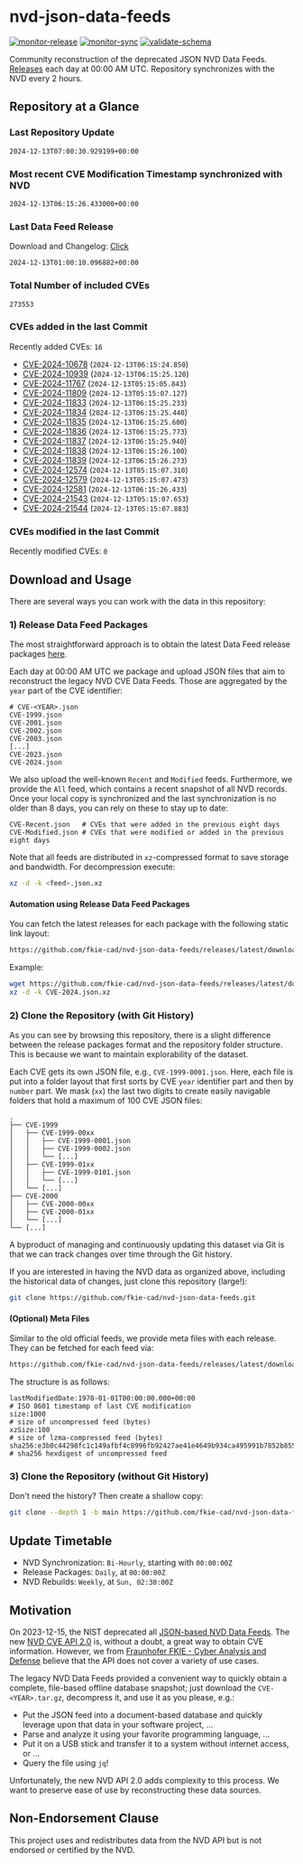 # nvd-json-data-feeds

[![monitor-release](https://github.com/fkie-cad/nvd-json-data-feeds/actions/workflows/monitor_release.yml/badge.svg)](https://github.com/fkie-cad/nvd-json-data-feeds/actions/workflows/monitor_release.yml)
[![monitor-sync](https://github.com/fkie-cad/nvd-json-data-feeds/actions/workflows/monitor_sync.yml/badge.svg)](https://github.com/fkie-cad/nvd-json-data-feeds/actions/workflows/monitor_sync.yml)
[![validate-schema](https://github.com/fkie-cad/nvd-json-data-feeds/actions/workflows/validate_schema.yml/badge.svg)](https://github.com/fkie-cad/nvd-json-data-feeds/actions/workflows/validate_schema.yml)

Community reconstruction of the deprecated JSON NVD Data Feeds.
[Releases](https://github.com/fkie-cad/nvd-json-data-feeds/releases/latest) each day at 00:00 AM UTC.
Repository synchronizes with the NVD every 2 hours.

## Repository at a Glance

### Last Repository Update

```plain
2024-12-13T07:00:30.929199+00:00
```

### Most recent CVE Modification Timestamp synchronized with NVD

```plain
2024-12-13T06:15:26.433000+00:00
```

### Last Data Feed Release

Download and Changelog: [Click](https://github.com/fkie-cad/nvd-json-data-feeds/releases/latest)

```plain
2024-12-13T01:00:10.096882+00:00
```

### Total Number of included CVEs

```plain
273553
```

### CVEs added in the last Commit

Recently added CVEs: `16`

- [CVE-2024-10678](CVE-2024/CVE-2024-106xx/CVE-2024-10678.json) (`2024-12-13T06:15:24.850`)
- [CVE-2024-10939](CVE-2024/CVE-2024-109xx/CVE-2024-10939.json) (`2024-12-13T06:15:25.120`)
- [CVE-2024-11767](CVE-2024/CVE-2024-117xx/CVE-2024-11767.json) (`2024-12-13T05:15:05.843`)
- [CVE-2024-11809](CVE-2024/CVE-2024-118xx/CVE-2024-11809.json) (`2024-12-13T05:15:07.127`)
- [CVE-2024-11833](CVE-2024/CVE-2024-118xx/CVE-2024-11833.json) (`2024-12-13T06:15:25.233`)
- [CVE-2024-11834](CVE-2024/CVE-2024-118xx/CVE-2024-11834.json) (`2024-12-13T06:15:25.440`)
- [CVE-2024-11835](CVE-2024/CVE-2024-118xx/CVE-2024-11835.json) (`2024-12-13T06:15:25.600`)
- [CVE-2024-11836](CVE-2024/CVE-2024-118xx/CVE-2024-11836.json) (`2024-12-13T06:15:25.773`)
- [CVE-2024-11837](CVE-2024/CVE-2024-118xx/CVE-2024-11837.json) (`2024-12-13T06:15:25.940`)
- [CVE-2024-11838](CVE-2024/CVE-2024-118xx/CVE-2024-11838.json) (`2024-12-13T06:15:26.100`)
- [CVE-2024-11839](CVE-2024/CVE-2024-118xx/CVE-2024-11839.json) (`2024-12-13T06:15:26.273`)
- [CVE-2024-12574](CVE-2024/CVE-2024-125xx/CVE-2024-12574.json) (`2024-12-13T05:15:07.310`)
- [CVE-2024-12579](CVE-2024/CVE-2024-125xx/CVE-2024-12579.json) (`2024-12-13T05:15:07.473`)
- [CVE-2024-12581](CVE-2024/CVE-2024-125xx/CVE-2024-12581.json) (`2024-12-13T06:15:26.433`)
- [CVE-2024-21543](CVE-2024/CVE-2024-215xx/CVE-2024-21543.json) (`2024-12-13T05:15:07.653`)
- [CVE-2024-21544](CVE-2024/CVE-2024-215xx/CVE-2024-21544.json) (`2024-12-13T05:15:07.883`)


### CVEs modified in the last Commit

Recently modified CVEs: `0`



## Download and Usage

There are several ways you can work with the data in this repository:

### 1) Release Data Feed Packages

The most straightforward approach is to obtain the latest Data Feed release packages [here](https://github.com/fkie-cad/nvd-json-data-feeds/releases/latest).

Each day at 00:00 AM UTC we package and upload JSON files that aim to reconstruct the legacy NVD CVE Data Feeds.
Those are aggregated by the `year` part of the CVE identifier:

```
# CVE-<YEAR>.json
CVE-1999.json
CVE-2001.json
CVE-2002.json
CVE-2003.json
[...]
CVE-2023.json
CVE-2024.json
```

We also upload the well-known `Recent` and `Modified` feeds.
Furthermore, we provide the `All` feed, which contains a recent snapshot of all NVD records.
Once your local copy is synchronized and the last synchronization is no older than 8 days, you can rely on these to stay up to date:

```plain
CVE-Recent.json   # CVEs that were added in the previous eight days
CVE-Modified.json # CVEs that were modified or added in the previous eight days
```

Note that all feeds are distributed in `xz`-compressed format to save storage and bandwidth.
For decompression execute:

```sh
xz -d -k <feed>.json.xz
```

#### Automation using Release Data Feed Packages

You can fetch the latest releases for each package with the following static link layout:

```sh
https://github.com/fkie-cad/nvd-json-data-feeds/releases/latest/download/CVE-<YEAR>.json.xz
```

Example:

```sh
wget https://github.com/fkie-cad/nvd-json-data-feeds/releases/latest/download/CVE-2024.json.xz
xz -d -k CVE-2024.json.xz
```

### 2) Clone the Repository (with Git History)

As you can see by browsing this repository, there is a slight difference between the release packages format and the repository folder structure.
This is because we want to maintain explorability of the dataset.

Each CVE gets its own JSON file, e.g., `CVE-1999-0001.json`.
Here, each file is put into a folder layout that first sorts by CVE `year` identifier part and then by `number` part.
We mask (`xx`) the last two digits to create easily navigable folders that hold a maximum of 100 CVE JSON files:

```plain
.
├── CVE-1999
│   ├── CVE-1999-00xx
│   │   ├── CVE-1999-0001.json
│   │   ├── CVE-1999-0002.json
│   │   └── [...]
│   ├── CVE-1999-01xx
│   │   ├── CVE-1999-0101.json
│   │   └── [...]
│   └── [...]
├── CVE-2000
│   ├── CVE-2000-00xx
│   ├── CVE-2000-01xx
│   └── [...]
└── [...]
```

A byproduct of managing and continuously updating this dataset via Git is that we can track changes over time through the Git history.

If you are interested in having the NVD data as organized above, including the historical data of changes, just clone this repository (large!):

```sh
git clone https://github.com/fkie-cad/nvd-json-data-feeds.git
```

#### (Optional) Meta Files

Similar to the old official feeds, we provide meta files with each release. They can be fetched for each feed via:

```sh
https://github.com/fkie-cad/nvd-json-data-feeds/releases/latest/download/CVE-<YEAR>.meta
```

The structure is as follows:

```plain
lastModifiedDate:1970-01-01T00:00:00.000+00:00                          # ISO 8601 timestamp of last CVE modification
size:1000                                                               # size of uncompressed feed (bytes)
xzSize:100                                                              # size of lzma-compressed feed (bytes)
sha256:e3b0c44298fc1c149afbf4c8996fb92427ae41e4649b934ca495991b7852b855 # sha256 hexdigest of uncompressed feed
```

### 3) Clone the Repository (without Git History)

Don't need the history? Then create a shallow copy:

```sh
git clone --depth 1 -b main https://github.com/fkie-cad/nvd-json-data-feeds.git
```


## Update Timetable

* NVD Synchronization: `Bi-Hourly`, starting with `00:00:00Z`
* Release Packages: `Daily`, at `00:00:00Z`
* NVD Rebuilds: `Weekly`, at `Sun, 02:30:00Z`


## Motivation

On 2023-12-15, the NIST deprecated all [JSON-based NVD Data Feeds](https://nvd.nist.gov/vuln/data-feeds#divRetirementBanner-1).
The new [NVD CVE API 2.0](https://nvd.nist.gov/developers/vulnerabilities) is, without a doubt, a great way to obtain CVE information.
However, we from [Fraunhofer FKIE - Cyber Analysis and Defense](https://www.fkie.fraunhofer.de/en/departments/cad.html) believe that the API does not cover a variety of use cases.

The legacy NVD Data Feeds provided a convenient way to quickly obtain a complete, file-based offline database snapshot; just download the `CVE-<YEAR>.tar.gz`, decompress it, and use it as you please, e.g.:

- Put the JSON feed into a document-based database and quickly leverage upon that data in your software project, ...
- Parse and analyze it using your favorite programming language, ...
- Put it on a USB stick and transfer it to a system without internet access, or ...
- Query the file using `jq`!

Unfortunately, the new NVD API 2.0 adds complexity to this process.
We want to preserve ease of use by reconstructing these data sources.

## Non-Endorsement Clause

This project uses and redistributes data from the NVD API but is not endorsed or certified by the NVD.